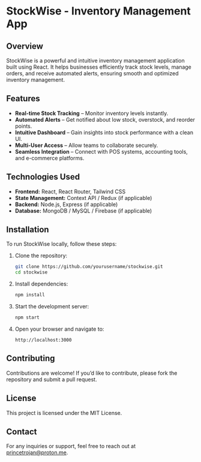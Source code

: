 # StockWise - Inventory Management App

## Overview
StockWise is a powerful and intuitive inventory management application built using React. It helps businesses efficiently track stock levels, manage orders, and receive automated alerts, ensuring smooth and optimized inventory management.

## Features
- **Real-time Stock Tracking** – Monitor inventory levels instantly.
- **Automated Alerts** – Get notified about low stock, overstock, and reorder points.
- **Intuitive Dashboard** – Gain insights into stock performance with a clean UI.
- **Multi-User Access** – Allow teams to collaborate securely.
- **Seamless Integration** – Connect with POS systems, accounting tools, and e-commerce platforms.

## Technologies Used
- **Frontend:** React, React Router, Tailwind CSS
- **State Management:** Context API / Redux (if applicable)
- **Backend:** Node.js, Express (if applicable)
- **Database:** MongoDB / MySQL / Firebase (if applicable)

## Installation
To run StockWise locally, follow these steps:

1. Clone the repository:
   ```sh
   git clone https://github.com/yourusername/stockwise.git
   cd stockwise
   ```

2. Install dependencies:
   ```sh
   npm install
   ```

3. Start the development server:
   ```sh
   npm start
   ```

4. Open your browser and navigate to:
   ```
   http://localhost:3000
   ```

## Contributing
Contributions are welcome! If you’d like to contribute, please fork the repository and submit a pull request.

## License
This project is licensed under the MIT License.

## Contact
For any inquiries or support, feel free to reach out at princetrojan@proton.me.

